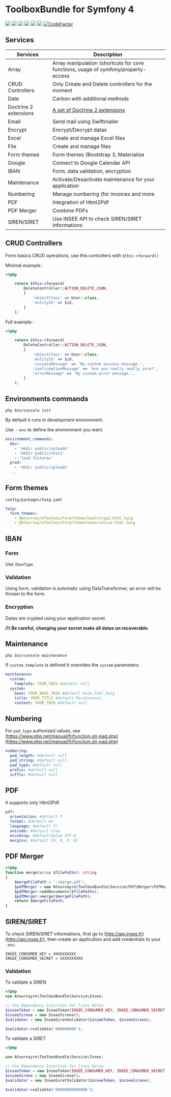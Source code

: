 # ToolboxBundle for Symfony 4
<img src="https://badgen.net/packagist/v/atournayre/toolbox-bundle/latest" /> <img src="https://badgen.net/github/tag/atournayre/toolbox-bundle" /> <img src="https://badgen.net/packagist/php/atournayre/toolbox-bundle" /> <img src="https://badgen.net/github/last-commit/atournayre/toolbox-bundle" /> <img src="https://badgen.net/travis/atournayre/toolbox-bundle" /> <img src="https://badgen.net/codacy/grade/3b38b47687f744b2b5c18b1035d9a2d8" /> [![CodeFactor](https://www.codefactor.io/repository/github/atournayre/toolbox-bundle/badge)](https://www.codefactor.io/repository/github/atournayre/toolbox-bundle)


## Services

| Services              | Description                                                                        |
|---                    |---                                                                                 |
| Array                 | Array manipulation (shortcuts for core functions, usage of symfony/property-access |
| CRUD Controllers      | Only Create and Delete controllers for the moment                                  |
| Date                  | Carbon with additional methods                                                     |
| Doctrine 2 extensions | [A set of Doctrine 2 extensions](https://github.com/beberlei/DoctrineExtensions)   |
| Email                 | Send mail using Swiftmailer                                                        |
| Encrypt               | Encrypt/Decrypt datas                                                              |
| Excel                 | Create and manage Excel files                                                      |
| File                  | Create and manage files                                                            |
| Form themes           | Form themes (Bootstrap 3, Materialize                                              |
| Google                | Connect to Google Calendar API                                                     |
| IBAN                  | Form, data validation, encryption                                                  |
| Maintenance           | Activate/Desactivate maintenance for your application                              |
| Numbering             | Manage numbering (for invoices and more                                            |
| PDF                   | Integration of Html2Pdf                                                            |
| PDF Merger            | Combine PDFs                                                                       |
| SIREN/SIRET           | Use INSEE API to check SIREN/SIRET informations                                    |

## CRUD Controllers
Form basics CRUD operations, use this controllers with `$this->forward()`

Minimal example :

```php
<?php

    return $this->forward(
        DeleteController::ACTION_DELETE_JSON,
        [
            'objectClass' => User::class,
            'entityId' => $id,
        ]
    );
```

Full example :

```php
<?php

    return $this->forward(
        DeleteController::ACTION_DELETE_JSON,
        [
            'objectClass' => User::class,
            'entityId' => $id,
            'successMessage' => 'My custom success message.',
            'confirmationMessage' => 'Are you really really sure?',
            'errorMessage' => 'My custom error message.',
        ]
    );

```

## Environments commands
`php bin/console init`

By default it runs in development environment.

Use `--env` to define the environment you want.

```yaml
environment_commands:
  dev:
    - 'mkdir public/uploads'
    - 'mkdir public/tests'
    - 'load fixtures'
  prod:
    - 'mkdir public/uploads'
  ...
```

## Form themes
`config/packages/twig.yaml`
```yaml
twig:
  form_themes:
    - @AtournayreToolbox/Form/theme/bootstrap3.html.twig
    - @AtournayreToolbox/Form/theme/materialize.html.twig
```

## IBAN

### Form
Use `IbanType`

### Validation
Using form, validation is automatic using DataTransformer, an error will be thrown to the form.

### Encryption
Datas are crypted using your application secret.

**/!\ Be careful, changing your secret make all datas un recoverable.**

## Maintenance

`php bin/console maintenance`

If `custom.template` is defined it overrides the `system` parameters.
```yaml
maintenance:
  custom:
    template: YOUR_TWIG #default null
  system:
    base: YOUR_BASE_TWIG #default base.html.twig
    title: YOUR_TITLE #default Maintenance
    content: YOUR_TWIG #default null
```
## Numbering

For `pad_type` authorized values, see [https://www.php.net/manual/fr/function.str-pad.php](https://www.php.net/manual/fr/function.str-pad.php)
```yaml
numbering:
  pad_length: #default null
  pad_string: #default null
  pad_type: #default null
  prefix: #default null
  suffix: #default null
```
## PDF

It supports only Html2Pdf.

```yaml
pdf:
  orientation: #default P
  format: #default A4
  language: #default fr
  unicode: #default true 
  encoding: #defaultValue UTF-8
  margins: #default [0, 0, 0, 0]
```

## PDF Merger

```php
<?php
function merge(array $filePaths): string
{
    $mergeFilePath = '~/merge.pdf';
    $pdfMerger = new Atournayre\ToolboxBundle\Service\Pdf\Merger\PdfMerger();
    $pdfMerger->addDocuments($filePaths);
    $pdfMerger->merge($mergeFilePath);
    return $mergeFilePath;
}
```

## SIREN/SIRET

To check SIREN/SIRET informations, first go to [http://api.insee.fr](http://api.insee.fr), then create an application and add credentials to your `.env`.

```dotenv
INSEE_CONSUMER_KEY = XXXXXXXXXX
INSEE_CONSUMER_SECRET = XXXXXXXXXX
```

### Validation

To validate a SIREN
```php
<?php
use Atournayre\ToolboxBundle\Service\Insee;

// Use Dependency Injection for lines below.
$inseeToken = new InseeToken(INSEE_CONSUMER_KEY, INSEE_CONSUMER_SECRET);
$inseeSirene = new InseeSirene();
$validator = new InseeSirenValidator($inseeToken, $inseeSirene);

$validator->validate('000000000');
```

To validate a SIRET
```php
<?php

use Atournayre\ToolboxBundle\Service\Insee;

// Use Dependency Injection for lines below.
$inseeToken = new InseeToken(INSEE_CONSUMER_KEY, INSEE_CONSUMER_SECRET);
$inseeSirene = new InseeSirene();
$validator = new InseeSiretValidator($inseeToken, $inseeSirene);

$validator->validate('00000000000000');
```
